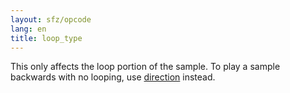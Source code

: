 ```yaml
---
layout: sfz/opcode
lang: en
title: loop_type
---
```

This only affects the loop portion of the sample.
To play a sample backwards with no looping, use [direction](/opcodes/direction)
instead.

